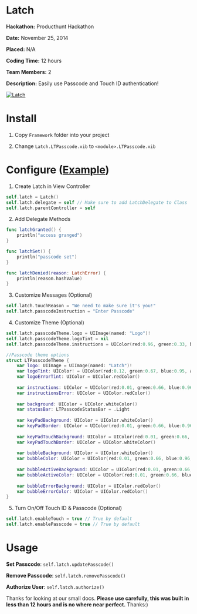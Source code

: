 Latch
=====

**Hackathon:** Producthunt Hackathon

**Date:** November 25, 2014

**Placed:** N/A

**Coding Time:** 12 hours

**Team Members:** 2

**Description:** Easily use Passcode and Touch ID authentication!

[![Latch](https://github.com/bvallelunga/latch/raw/master/screenshot.png)](https://www.youtube.com/watch?v=HjNdyExQf8A)

Install
========

1) Copy `Framework` folder into your project

2) Change `Latch.LTPasscode.xib` to `<module>.LTPasscode.xib`

Configure ([Example](https://github.com/JuicyApp/Latch/blob/master/Example/Latch/ViewController.swift))
===========

1) Create Latch in View Controller 
``` swift
self.latch = Latch()
self.latch.delegate = self // Make sure to add LatchDelegate to Class
self.latch.parentController = self
```

2) Add Delegate Methods
``` swift
func latchGranted() {
    println("access granged")
}

func latchSet() {
    println("passcode set")
}

func latchDenied(reason: LatchError) {
    println(reason.hashValue)
}
```

3) Customize Messages (Optional)
``` swift
self.latch.touchReason = "We need to make sure it's you!"
self.latch.passcodeInstruction = "Enter Passcode"
```

4) Customize Theme (Optional)
``` swift
self.latch.passcodeTheme.logo = UIImage(named: "Logo")!
self.latch.passcodeTheme.logoTint = nil
self.latch.passcodeTheme.instructions = UIColor(red:0.96, green:0.33, blue:0.24, alpha:1)

//Passcode theme options
struct LTPasscodeTheme {
    var logo: UIImage = UIImage(named: "Latch")!
    var logoTint: UIColor! = UIColor(red:0.12, green:0.67, blue:0.95, alpha:1)
    var logoErrorTint: UIColor = UIColor.redColor()
   
    var instructions: UIColor = UIColor(red:0.01, green:0.66, blue:0.96, alpha:1)
    var instructionsError: UIColor = UIColor.redColor()
    
    var background: UIColor = UIColor.whiteColor()
    var statusBar: LTPasscodeStatusBar = .Light
    
    var keyPadBackground: UIColor = UIColor.whiteColor()
    var keyPadBorder: UIColor = UIColor(red:0.01, green:0.66, blue:0.96, alpha:1)
    
    var keyPadTouchBackground: UIColor = UIColor(red:0.01, green:0.66, blue:0.96, alpha:1)
    var keyPadTouchBorder: UIColor = UIColor.whiteColor()
    
    var bubbleBackground: UIColor = UIColor.whiteColor()
    var bubbleColor: UIColor = UIColor(red:0.01, green:0.66, blue:0.96, alpha:1)
    
    var bubbleActiveBackground: UIColor = UIColor(red:0.01, green:0.66, blue:0.96, alpha:1)
    var bubbleActiveColor: UIColor = UIColor(red:0.01, green:0.66, blue:0.96, alpha:1)
    
    var bubbleErrorBackground: UIColor = UIColor.redColor()
    var bubbleErrorColor: UIColor = UIColor.redColor()
}
```

5) Turn On/Off Touch ID & Passcode (Optional)
``` swift
self.latch.enableTouch = true // True by default 
self.latch.enablePasscode = true // True by default 
```

Usage
========

**Set Passcode**: `self.latch.updatePasscode()`

**Remove Passcode**: `self.latch.removePasscode()`

**Authorize User**: `self.latch.authorize()`

Thanks for looking at our small docs. **Please use carefully, this was built in less than 12 hours and is no where near perfect.** Thanks:)
